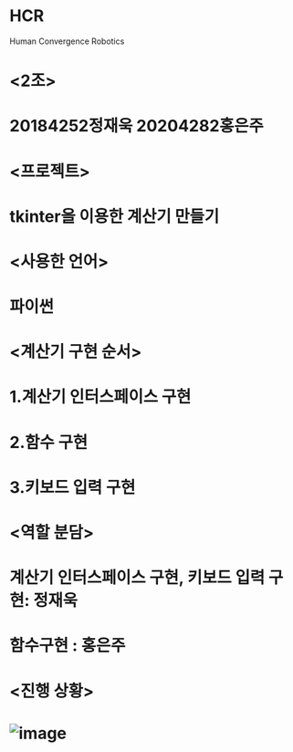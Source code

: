 # HCR
Human Convergence Robotics
# <2조> 
# 20184252정재욱 20204282홍은주

# <프로젝트>
# tkinter을 이용한 계산기 만들기

# <사용한 언어>
# 파이썬

# <계산기 구현 순서>
# 1.계산기 인터스페이스 구현
# 2.함수 구현
# 3.키보드 입력 구현

# <역할 분담>
# 계산기 인터스페이스 구현, 키보드 입력 구현: 정재욱
# 함수구현 : 홍은주

# <진행 상황>
# ![image](https://user-images.githubusercontent.com/101317154/165744749-3b8387e0-8867-404d-9c96-b290004674be.png)
